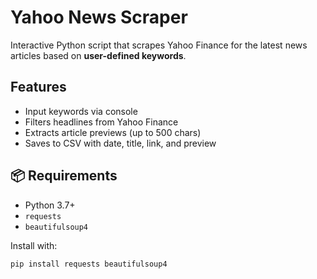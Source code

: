 # Yahoo News Scraper 

Interactive Python script that scrapes Yahoo Finance for the latest news articles based on **user-defined keywords**.

##  Features
- Input keywords via console
- Filters headlines from Yahoo Finance
- Extracts article previews (up to 500 chars)
- Saves to CSV with date, title, link, and preview

## 📦 Requirements
- Python 3.7+
- `requests`
- `beautifulsoup4`

Install with:
```bash
pip install requests beautifulsoup4
